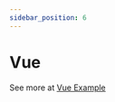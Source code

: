 ```yaml
---
sidebar_position: 6
---
```


# Vue

See more at [Vue Example](https://github.com/nvh95/jest-preview/tree/main/examples/vue)
